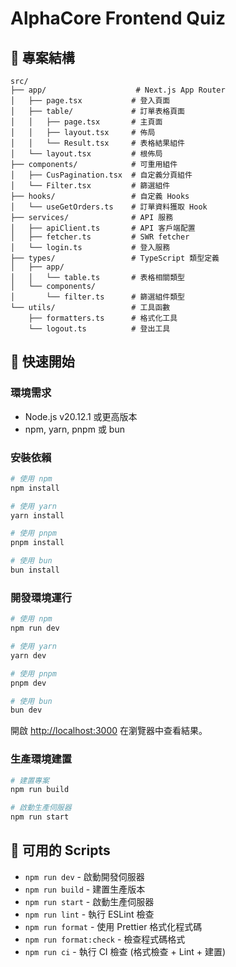 # AlphaCore Frontend Quiz

## 📁 專案結構

```
src/
├── app/                    # Next.js App Router
│   ├── page.tsx           # 登入頁面
│   ├── table/             # 訂單表格頁面
│   │   ├── page.tsx       # 主頁面
│   │   ├── layout.tsx     # 佈局
│   │   └── Result.tsx     # 表格結果組件
│   └── layout.tsx         # 根佈局
├── components/            # 可重用組件
│   ├── CusPagination.tsx  # 自定義分頁組件
│   └── Filter.tsx         # 篩選組件
├── hooks/                 # 自定義 Hooks
│   └── useGetOrders.ts    # 訂單資料獲取 Hook
├── services/              # API 服務
│   ├── apiClient.ts       # API 客戶端配置
│   ├── fetcher.ts         # SWR fetcher
│   └── login.ts           # 登入服務
├── types/                 # TypeScript 類型定義
│   ├── app/
│   │   └── table.ts       # 表格相關類型
│   └── components/
│       └── filter.ts      # 篩選組件類型
└── utils/                 # 工具函數
    ├── formatters.ts      # 格式化工具
    └── logout.ts          # 登出工具
```

## 🚀 快速開始

### 環境需求

- Node.js v20.12.1 或更高版本
- npm, yarn, pnpm 或 bun

### 安裝依賴

```bash
# 使用 npm
npm install

# 使用 yarn
yarn install

# 使用 pnpm
pnpm install

# 使用 bun
bun install
```

### 開發環境運行

```bash
# 使用 npm
npm run dev

# 使用 yarn
yarn dev

# 使用 pnpm
pnpm dev

# 使用 bun
bun dev
```

開啟 [http://localhost:3000](http://localhost:3000) 在瀏覽器中查看結果。

### 生產環境建置

```bash
# 建置專案
npm run build

# 啟動生產伺服器
npm run start
```

## 📝 可用的 Scripts

- `npm run dev` - 啟動開發伺服器
- `npm run build` - 建置生產版本
- `npm run start` - 啟動生產伺服器
- `npm run lint` - 執行 ESLint 檢查
- `npm run format` - 使用 Prettier 格式化程式碼
- `npm run format:check` - 檢查程式碼格式
- `npm run ci` - 執行 CI 檢查 (格式檢查 + Lint + 建置)

